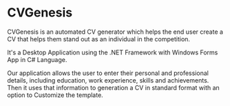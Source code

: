 # CVGenesis

CVGenesis is an automated CV generator which helps the end user create 
a CV that helps them stand out as an individual in the competition.

It's a Desktop Application using the .NET Framework with Windows Forms App in C# Language.

Our application allows the user to enter their personal and professional details, including education, 
work experience, skills and achievements. Then it uses that information to generation a
CV in standard format with an option to Customize the template.
